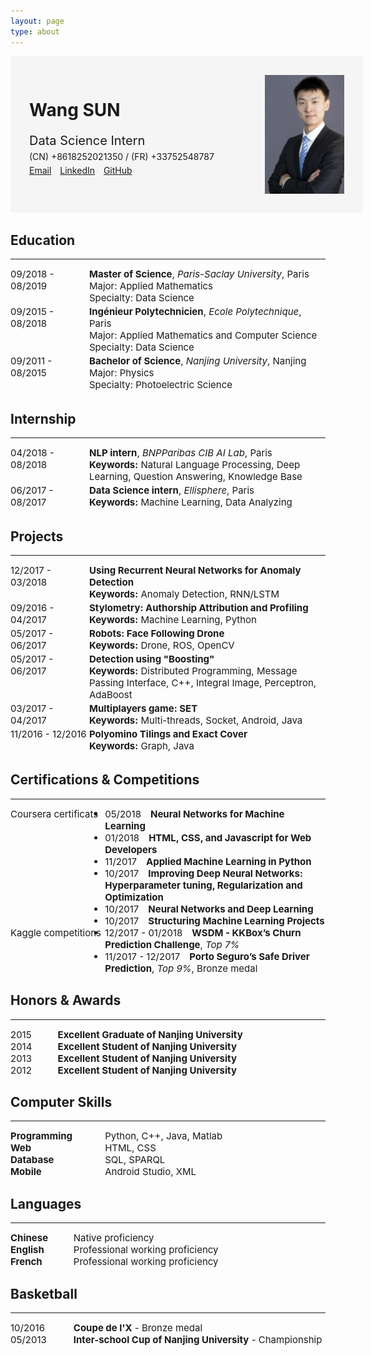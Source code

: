 ```yaml
---
layout: page
type: about
---
```

<div style="display: inline-block; background-color: #F5F5F5; padding: 30px; width: 100%;">
    <img src="/source/cv_avatar.jpg" style="height:190px; float: right;">
    <div style="float: left; margin: 0;">
        <h1>Wang SUN</h1>
        <p style="margin: 20px 0 0 0; font-size: 20px;">Data Science Intern</p>
        <p style="margin: 5px 0 5px 0;">(CN) +8618252021350 / (FR) +33752548787</p>
        <a href="mailto:me@wangsun.top" style="margin: 0;">Email</a>
        <a target="_blank" href="https://www.linkedin.com/in/wang-sun" style="margin: 0 0 0 10px;">LinkedIn</a>
        <a target="_blank" href="https://github.com/SWKG21" style="margin: 0 0 0 10px;">GitHub</a>
    </div>
</div>

<div>
    <h2>Education</h2>
    <hr>
    <div style="width: 100%; display: inline-block; font-size: 15px; margin: 0;">
        <div style="width: 25%; float: left;">09/2018 - 08/2019</div>
        <div style="width: 75%; float: left;"><b>Master of Science</b>, <i>Paris-Saclay University</i>, Paris<br>Major: Applied Mathematics<br>Specialty: Data Science</div>
    </div>
    <div style="width: 100%; display: inline-block; font-size: 15px; margin: 0;">
        <div style="width: 25%; float: left;"><span>09/2015 - 08/2018</span></div>
        <div style="width: 75%; float: left;"><b>Ingénieur Polytechnicien</b>, <i>Ecole Polytechnique</i>, Paris<br>Major: Applied Mathematics and Computer Science<br>Specialty: Data Science</div>
    </div>
    <div style="width: 100%; display: inline-block; font-size: 15px; margin: 0;">
        <div style="width: 25%; float: left;">09/2011 - 08/2015</div>
        <div style="width: 75%; float: left;"><b>Bachelor of Science</b>, <i>Nanjing University</i>, Nanjing<br>Major: Physics<br>Specialty: Photoelectric Science</div>
    </div>
</div>

<div>
    <h2>Internship</h2>
    <hr>
    <div style="width: 100%; display: inline-block; font-size: 15px; margin: 0;">
        <div style="width: 25%; float: left;">04/2018 - 08/2018</div>
        <div style="width: 75%; float: left;"><b>NLP intern</b>, <i>BNPParibas CIB AI Lab</i>, Paris<br><b>Keywords:</b> Natural Language Processing, Deep Learning, Question Answering, Knowledge Base</div>
    </div>
    <div style="width: 100%; display: inline-block; font-size: 15px; margin: 0;">
        <div style="width: 25%; float: left;">06/2017 - 08/2017</div>
        <div style="width: 75%; float: left;"><b>Data Science intern</b>, <i>Ellisphere</i>, Paris<br><b>Keywords:</b> Machine Learning, Data Analyzing</div>
    </div>
</div>

<div>
    <h2>Projects</h2>
    <hr>
    <div style="width: 100%; display: inline-block; font-size: 15px; margin: 0;">
        <div style="width: 25%; float: left;">12/2017 - 03/2018</div>
        <div style="width: 75%; float: left;"><b>Using Recurrent Neural Networks for Anomaly Detection</b><br><b>Keywords:</b> Anomaly Detection, RNN/LSTM</div>
    </div>
    <div style="width: 100%; display: inline-block; font-size: 15px; margin: 0;">
        <div style="width: 25%; float: left;">09/2016 - 04/2017</div>
        <div style="width: 75%; float: left;"><b>Stylometry: Authorship Attribution and Profiling</b><br><b>Keywords:</b> Machine Learning, Python</div>
    </div>
    <div style="width: 100%; display: inline-block; font-size: 15px; margin: 0;">
        <div style="width: 25%; float: left;">05/2017 - 06/2017</div>
        <div style="width: 75%; float: left;"><b>Robots: Face Following Drone</b><br><b>Keywords:</b> Drone, ROS, OpenCV</div>
    </div>
    <div style="width: 100%; display: inline-block; font-size: 15px; margin: 0;">
        <div style="width: 25%; float: left;">05/2017 - 06/2017</div>
        <div style="width: 75%; float: left;"><b>Detection using "Boosting"</b><br><b>Keywords:</b> Distributed Programming, Message Passing Interface, C++, Integral Image, Perceptron, AdaBoost</div>
    </div>
    <div style="width: 100%; display: inline-block; font-size: 15px; margin: 0;">
        <div style="width: 25%; float: left;">03/2017 - 04/2017</div>
        <div style="width: 75%; float: left;"><b>Multiplayers game: SET</b><br><b>Keywords:</b> Multi-threads, Socket, Android, Java</div>
    </div>
    <div style="width: 100%; display: inline-block; font-size: 15px; margin: 0;">
        <div style="width: 25%; float: left;">11/2016 - 12/2016</div>
        <div style="width: 75%; float: left;"><b>Polyomino Tilings and Exact Cover</b><br><b>Keywords:</b> Graph, Java</div>
    </div>
</div>

<div>
    <h2>Certifications & Competitions</h2>
    <hr>
    <div style="width: 100%; display: in-line block; font-size: 15px; margin: 0;">
        <div style="width: 30%; float: left;">Coursera certificats</div>
        <div style="width: 70%; float: left;">
            <ul style="margin: 0; padding: 0;">
                <li>05/2018<b style="margin: 0 0 0 15px;">Neural Networks for Machine Learning</b></li>
                <li>01/2018<b style="margin: 0 0 0 15px;">HTML, CSS, and Javascript for Web Developers</b></li>
                <li>11/2017<b style="margin: 0 0 0 15px;">Applied Machine Learning in Python</b></li>
                <li>10/2017<b style="margin: 0 0 0 15px;">Improving Deep Neural Networks: Hyperparameter tuning, Regularization and Optimization</b></li>
                <li>10/2017<b style="margin: 0 0 0 15px;">Neural Networks and Deep Learning</b></li>
                <li>10/2017<b style="margin: 0 0 0 15px;">Structuring Machine Learning Projects</b></li>
            </ul>
        </div>
    </div>
    <div style="width: 100%; display: in-line block; font-size: 15px; margin: 0;">
        <div style="width: 30%; float: left;">Kaggle competitions</div>
        <div style="width: 70%; float: left;">
            <ul style="margin: 0; padding: 0;">
                <li>12/2017 - 01/2018<b style="margin: 0 0 0 15px;">WSDM - KKBox’s Churn Prediction Challenge</b>, <i>Top 7%</i></li>
                <li>11/2017 - 12/2017<b style="margin: 0 0 0 15px;">Porto Seguro’s Safe Driver Prediction</b>, <i>Top 9%</i>, Bronze medal</li>
            </ul>
        </div>
    </div>
    <div style="clear: both;"></div>
</div>

<div>
    <h2>Honors & Awards</h2>
    <hr>
    <div style="width: 100%; display: in-line block; font-size: 15px; margin: 0;">
        <div style="width: 15%; float: left;">2015</div>
        <div style="width: 85%; float: left;"><b>Excellent Graduate of Nanjing University</b></div>
    </div>
    <div style="width: 100%; display: in-line block; font-size: 15px; margin: 0;">
        <div style="width: 15%; float: left;">2014</div>
        <div style="width: 85%; float: left;"><b>Excellent Student of Nanjing University</b></div>
    </div>
    <div style="width: 100%; display: in-line block; font-size: 15px; margin: 0;">
        <div style="width: 15%; float: left;">2013</div>
        <div style="width: 85%; float: left;"><b>Excellent Student of Nanjing University</b></div>
    </div>
    <div style="width: 100%; display: in-line block; font-size: 15px; margin: 0;">
        <div style="width: 15%; float: left;">2012</div>
        <div style="width: 85%; float: left;"><b>Excellent Student of Nanjing University</b></div>
    </div>
    <div style="clear: both;"></div>
</div>

<div>
    <h2>Computer Skills</h2>
    <hr>
    <div style="width: 100%; display: in-line block; font-size: 15px; margin: 0;">
        <div style="width: 30%; float: left;"><b>Programming</b></div>
        <div style="width: 70%; float: left;">Python, C++, Java, Matlab</div>
    </div>
    <div style="width: 100%; display: in-line block; font-size: 15px; margin: 0;">
        <div style="width: 30%; float: left;"><b>Web</b></div>
        <div style="width: 70%; float: left;">HTML, CSS</div>
    </div>
    <div style="width: 100%; display: in-line block; font-size: 15px; margin: 0;">
        <div style="width: 30%; float: left;"><b>Database</b></div>
        <div style="width: 70%; float: left;">SQL, SPARQL</div>
    </div>
    <div style="width: 100%; display: in-line block; font-size: 15px; margin: 0;">
        <div style="width: 30%; float: left;"><b>Mobile</b></div>
        <div style="width: 70%; float: left;">Android Studio, XML</div>
    </div>
    <div style="clear: both;"></div>
</div>

<div>
    <h2>Languages</h2>
    <hr>
    <div style="width: 100%; display: in-line block; font-size: 15px; margin: 0;">
        <div style="width: 20%; float: left;"><b>Chinese</b></div>
        <div style="width: 80%; float: left;">Native proficiency</div>
    </div>
    <div style="width: 100%; display: in-line block; font-size: 15px; margin: 0;">
        <div style="width: 20%; float: left;"><b>English</b></div>
        <div style="width: 80%; float: left;">Professional working proficiency</div>
    </div>
    <div style="width: 100%; display: in-line block; font-size: 15px; margin: 0;">
        <div style="width: 20%; float: left;"><b>French</b></div>
        <div style="width: 80%; float: left;">Professional working proficiency</div>
    </div>
    <div style="clear: both;"></div>
</div>

<div>
    <h2>Basketball</h2>
    <hr>
    <div style="width: 100%; display: in-line block; font-size: 15px; margin: 0;">
        <div style="width: 20%; float: left;">10/2016</div>
        <div style="width: 80%; float: left;"><b>Coupe de l'X</b> - Bronze medal</div>
    </div>
    <div style="width: 100%; display: in-line block; font-size: 15px; margin: 0;">
        <div style="width: 20%; float: left;">05/2013</div>
        <div style="width: 80%; float: left;"><b>Inter-school Cup of Nanjing University</b> - Championship</div>
    </div>
    <div style="clear: both;"></div>
</div>
